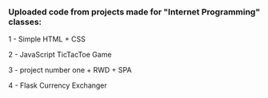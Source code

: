 <h3>Uploaded code from projects made for "Internet Programming" classes:</h3>


<p>1 - Simple HTML + CSS</p>
<p>2 - JavaScript TicTacToe Game</p>
<p>3 - project number one + RWD + SPA</p>
<p>4 - Flask Currency Exchanger</p>
